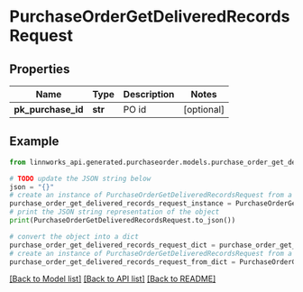 # PurchaseOrderGetDeliveredRecordsRequest


## Properties

Name | Type | Description | Notes
------------ | ------------- | ------------- | -------------
**pk_purchase_id** | **str** | PO id | [optional] 

## Example

```python
from linnworks_api.generated.purchaseorder.models.purchase_order_get_delivered_records_request import PurchaseOrderGetDeliveredRecordsRequest

# TODO update the JSON string below
json = "{}"
# create an instance of PurchaseOrderGetDeliveredRecordsRequest from a JSON string
purchase_order_get_delivered_records_request_instance = PurchaseOrderGetDeliveredRecordsRequest.from_json(json)
# print the JSON string representation of the object
print(PurchaseOrderGetDeliveredRecordsRequest.to_json())

# convert the object into a dict
purchase_order_get_delivered_records_request_dict = purchase_order_get_delivered_records_request_instance.to_dict()
# create an instance of PurchaseOrderGetDeliveredRecordsRequest from a dict
purchase_order_get_delivered_records_request_from_dict = PurchaseOrderGetDeliveredRecordsRequest.from_dict(purchase_order_get_delivered_records_request_dict)
```
[[Back to Model list]](../README.md#documentation-for-models) [[Back to API list]](../README.md#documentation-for-api-endpoints) [[Back to README]](../README.md)


